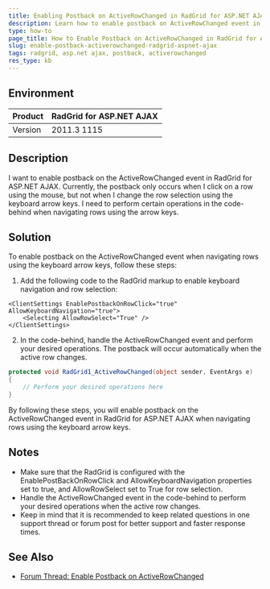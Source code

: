 ```yaml
---
title: Enabling Postback on ActiveRowChanged in RadGrid for ASP.NET AJAX
description: Learn how to enable postback on ActiveRowChanged event in RadGrid for ASP.NET AJAX.
type: how-to
page_title: How to Enable Postback on ActiveRowChanged in RadGrid for ASP.NET AJAX
slug: enable-postback-activerowchanged-radgrid-aspnet-ajax
tags: radgrid, asp.net ajax, postback, activerowchanged
res_type: kb
---
```


## Environment
| Product | RadGrid for ASP.NET AJAX |
|---|---|
| Version | 2011.3 1115 |

## Description
I want to enable postback on the ActiveRowChanged event in RadGrid for ASP.NET AJAX. Currently, the postback only occurs when I click on a row using the mouse, but not when I change the row selection using the keyboard arrow keys. I need to perform certain operations in the code-behind when navigating rows using the arrow keys.

## Solution
To enable postback on the ActiveRowChanged event when navigating rows using the keyboard arrow keys, follow these steps:

1. Add the following code to the RadGrid markup to enable keyboard navigation and row selection:
```
<ClientSettings EnablePostbackOnRowClick="true" AllowKeyboardNavigation="true">
    <Selecting AllowRowSelect="True" />
</ClientSettings>
```

2. In the code-behind, handle the ActiveRowChanged event and perform your desired operations. The postback will occur automatically when the active row changes.

```csharp
protected void RadGrid1_ActiveRowChanged(object sender, EventArgs e)
{
    // Perform your desired operations here
}
```

By following these steps, you will enable postback on the ActiveRowChanged event in RadGrid for ASP.NET AJAX when navigating rows using the keyboard arrow keys.

## Notes
- Make sure that the RadGrid is configured with the EnablePostBackOnRowClick and AllowKeyboardNavigation properties set to true, and AllowRowSelect set to True for row selection.
- Handle the ActiveRowChanged event in the code-behind to perform your desired operations when the active row changes.
- Keep in mind that it is recommended to keep related questions in one support thread or forum post for better support and faster response times.

## See Also
- [Forum Thread: Enable Postback on ActiveRowChanged](https://www.telerik.com/forums/enable-postback-on-activerowchanged)
